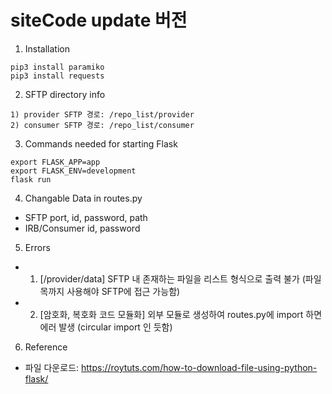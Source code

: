 # siteCode update 버전

1. Installation
```
pip3 install paramiko
pip3 install requests
```

2. SFTP directory info
```
1) provider SFTP 경로: /repo_list/provider
2) consumer SFTP 경로: /repo_list/consumer
```

3. Commands needed for starting Flask
```
export FLASK_APP=app
export FLASK_ENV=development
flask run
```

4. Changable Data in routes.py
- SFTP port, id, password, path
- IRB/Consumer id, password

5. Errors
- 1) [/provider/data] SFTP 내 존재하는 파일을 리스트 형식으로 출력 불가 (파일 목까지 사용해야 SFTP에 접근 가능함)
- 2) [암호화, 복호화 코드 모듈화] 외부 모듈로 생성하여 routes.py에 import 하면 에러 발생 (circular import 인 듯함)

6. Reference
- 파일 다운로드: https://roytuts.com/how-to-download-file-using-python-flask/